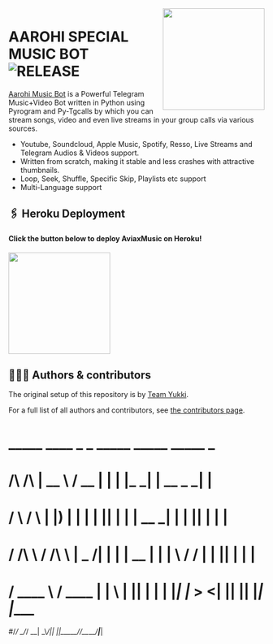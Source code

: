 
<img src="https://te.legra.ph/file/a748cc58ee5da020ba09f.jpg" align="right" width="200" height="200"/>

# AAROHI SPECIAL MUSIC BOT <img src="https://img.shields.io/github/v/release/TeamYukki/YukkiMusicBot?color=black&logo=github&logoColor=black&style=social" alt="RELEASE">

[Aarohi Music Bot](https://github.com/stkeditz/Yukki-more) is a Powerful Telegram Music+Video Bot written in Python using Pyrogram and Py-Tgcalls by which you can stream songs, video and even live streams in your group calls via various sources.

* Youtube, Soundcloud, Apple Music, Spotify, Resso, Live Streams and Telegram Audios & Videos support.
* Written from scratch, making it stable and less crashes with attractive thumbnails.
* Loop, Seek, Shuffle, Specific Skip, Playlists etc support
* Multi-Language support

## 🖇 Heroku Deployment

<h4>Click the button below to deploy AviaxMusic on Heroku!</h4>    
<a href="https://dashboard.heroku.com/new?template=https://github.com/TeamAviax/AviaxMusic"><img src="https://img.shields.io/badge/Deploy%20To%20Heroku-blueviolet?style=for-the-badge&logo=heroku" width="200""/></a>

## 👨🏻‍💻 Authors & contributors

The original setup of this repository is by [Team Yukki](https://github.com/TeamYukki).

For a full list of all authors and contributors, see [the contributors page](https://github.com/TeamYukki/YukkiMusicBot/contributors).

#                    _____   ____  _    _ _____      _____ _____ _      
#    /\        /\   |  __ \ / __ \| |  | |_   _|    |  __ \_   _| |     
#   /  \      /  \  | |__) | |  | | |__| | | | __  _| |  | || | | |     
#  / /\ \    / /\ \ |  _  /| |  | |  __  | | | \ \/ / |  | || | | |     
# / ____ \  / ____ \| | \ \| |__| | |  | |_| |_ >  <| |__| || |_| |____ 
#/_/    \_\/_/    \_\_|  \_\\____/|_|  |_|_____/_/\_\_____/_____|______|
